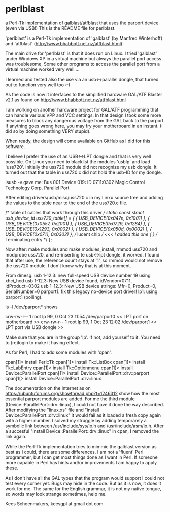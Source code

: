 # perlblast
a Perl-Tk implementation of galblast/atfblast that uses the parport device (even via USB!)
This is the README file for perlblast.

'perlblast' is a Perl-Tk implementation of 'galblast' (by Manfred Winterhoff) and 
'atfblast' (http://www.bhabbott.net.nz/atfblast.html). 

The main drive for 'perlblast' is that it does run on Linux. I tried 'galblast' under Windows XP in
a virtual machine but always the parallel port access was troublesome, Some other programs to access the parallel
port from a virtual machine worked very well....

I learned and tested also the use via an usb<->parallel dongle, that turned out to function very well too :-)

As the code is now it interfaces to the simplified hardware GAL/ATF Blaster v2.1 as found on 
http://www.bhabbott.net.nz/atfblast.html

I am working on another hardware project for GAL/ATF programming that can handle various VPP and VCC settings.
In that design I took some more measures to block any dangerous voltage from the GAL back to the parport. 
If anything goes wrong here, you may fry your motherboard in an instant. (I did so by doing something VERY stupid).

When ready, the design will come available on GitHub as I did for this software.

I believe I prefer the use of an USB<->LPT dongle and that is very well possible. On Linux you need to blacklist
the modules 'usblp' and load 'uss720'. Initially the uss720 module did not recognize my usb dongle. It turned out
that the table in uss720.c did not hold the usb-ID for my dongle. 

lsusb -v gave me: Bus 001 Device 019: ID 0711:0302 Magic Control Technology Corp. Parallel Port

After editing drivers/usb/misc/uss720.c in my Linxu source tree and adding the values to the table near to the end
of the uss720.c file.

/* table of cables that work through this driver */
static const struct usb_device_id uss720_table[] = {
        { USB_DEVICE(0x047e, 0x1001) },
        { USB_DEVICE(0x0557, 0x2001) },
        { USB_DEVICE(0x0729, 0x1284) },
        { USB_DEVICE(0x1293, 0x0002) },
        { USB_DEVICE(0x050d, 0x0002) },
        { USB_DEVICE(0x0711, 0x0302) },                 /* lucent chip */   <<<  I added this one 
        { }                                             /* Terminating entry */
};

Now after: make modules and make modules_install, rmmod uss720 and modprobe uss720, and re-inserting
te usb<->lpt dongle, it worked. I found that after use, the reference count stays at '1', so rmmod would not remove
the uss720 module. I don't know why that is at this moment.

From dmesg:
usb 1-12.3: new full-speed USB device number 19 using xhci_hcd
usb 1-12.3: New USB device found, idVendor=0711, idProduct=0302
usb 1-12.3: New USB device strings: Mfr=0, Product=0, SerialNumber=0
parport1: fix this legacy no-device port driver!
lp1: using parport1 (polling).

ls -l /dev/parport* shows

crw-rw-r-- 1 root lp 99, 0 Oct 23 11:54 /dev/parport0                           << LPT port on motherboard >>
crw-rw-r-- 1 root lp 99, 1 Oct 23 12:02 /dev/parport1                           << LPT port via USB dongle >>

Make sure that you are in the group 'lp'. If not, add yourself to it. You need to (re)login to make it having effect.

As for Perl, I had to add some modules with 'cpan'. 

cpan[1]> install Perl::Tk
cpan[1]> install Tk::ListBox
cpan[1]> install Tk::LabEntry
cpan[1]> install Tk::Optionmenu
cpan[1]> install Device::ParallelPort
cpan[1]> install Device::ParallelPort::drv::parport
cpan[1[> install Device::ParallelPort::drv::linux

The documentation on the Internet as on https://ubuntuforums.org/showthread.php?t=1246312
show how the most essential parport modules are added. 
For me the third module (Device::ParallelPort::drv::linux), I could not have it done the way described. 
After modifying the "linux.xs" file and "install Device::ParallelPort::drv::linux" it would fail as it 
loaded a fresh copy again with a higher number. I solved my struggle by adding temporarely a symbolic link 
between /usr/include/sys/io.h and /usr/include/asm/io.h. 
After a succesful "install Device::ParallelPort::drv::linux" in cpan, I removed the link again.

While the Perl-Tk implementation tries to mimmic the galblast version as best as I could, there are some differences.
I am not a 'fluent' Perl programmer, but I can get most things done as I want in Perl. If someone more capable
in Perl has hints and/or improvements I am happy to apply these.

As I don't have all the GAL types that the program would support I could not test every corner yet. Bugs may
hide in the code. But as it is now, it does it work for me. The same for the English grammar, 
it is not my native tongue, so words may look strange sometimes, help me.

Kees Schoenmakers,  keesgpl at gmail dot com
